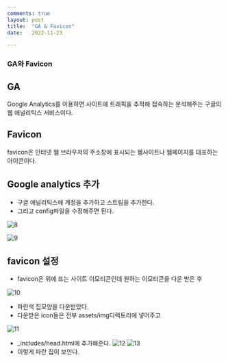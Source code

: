 ```yaml
---
comments: true
layout: post
title:  "GA & Favicon"
date:   2022-11-23

---
```

### GA와 Favicon


## GA
Google Analytics를 이용하면 사이트에 트래픽을 추적해 접속하는 분석해주는 구글의 웹 애널리틱스 서비스이다.
## Favicon
favicon은 인터넷 웹 브라우저의 주소창에 표시되는 웹사이트나 웹페이지를 대표하는 아이콘이다.

## Google analytics 추가
- 구글 애널리틱스에 계정을 추가하고 스트림을 추가한다.
- 그리고 config파일을 수정해주면 된다.

![8](https://user-images.githubusercontent.com/77261304/203562033-d265f8fb-fe6d-4431-af59-de02de85cfa8.png)

![9](https://user-images.githubusercontent.com/77261304/203562043-f98eafc4-a3d5-4a84-b12e-4509016b18f3.png)

## favicon 설정

- favicon은 위에 뜨는 사이트 이모티콘인데 원하는 이모티콘을 다운 받은 후

![10](https://user-images.githubusercontent.com/77261304/203562161-36691803-d7e2-4c2a-944c-3c1f730c81ac.png)


- 파란색 집모양을 다운받았다.
- 다운받은 icon들은 전부 assets/img디렉토리에 넣어주고

![11](https://user-images.githubusercontent.com/77261304/203562182-ab62b358-b447-40e2-8a0e-9ca01838d388.png)

- _includes/head.html에 추가해준다.
![12](https://user-images.githubusercontent.com/77261304/203562272-11fa8ec6-8b5a-4847-b57a-395e1ea37367.png)
![13](https://user-images.githubusercontent.com/77261304/203562233-a40f8ab6-08b2-47ba-b1c6-ac60b877e691.png)
- 이렇게 파란 집이 보인다.
